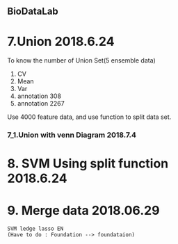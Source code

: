 ## BioDataLab


# 7.Union   2018.6.24

  To know the number of Union Set(5 ensemble data)
   1. CV
   2. Mean
   3. Var
   4. annotation 308
   5. annotation 2267
  
  Use 4000 feature data, and use function to split data set. 
### 7_1.Union with venn Diagram 2018.7.4
# 8. SVM Using split function   2018.6.24
# 9. Merge data 2018.06.29
	SVM ledge lasso EN
	(Have to do : Foundation --> foundataion)
